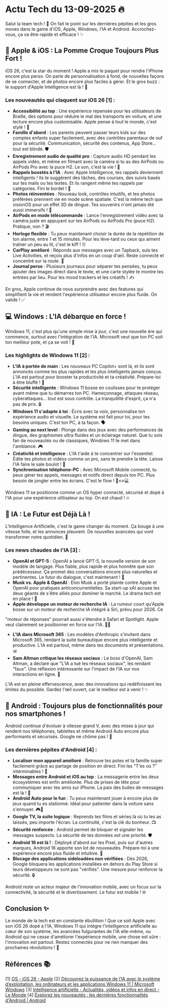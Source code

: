 # Actu Tech du 13-09-2025 🔥

Salut la team tech ! 🤙 On fait le point sur les dernières pépites et les gros moves dans le game d'iOS, Apple, Windows, l'IA et Android. Accrochez-vous, ça va être rapide et efficace ! ✨

## 🍎 Apple & iOS : La Pomme Croque Toujours Plus Fort !

iOS 26, c'est la star du moment ! Apple a mis le paquet pour rendre l'iPhone encore plus perso. On parle de personnalisation à fond, de nouvelles façons de se connecter, et de photos encore plus faciles à gérer. Et le gros buzz : le support d'Apple Intelligence est là ! 🤯

### Les nouveautés qui claquent sur iOS 26 [1] :

*   **Accessibilité au top** : Une expérience repensée pour les utilisateurs de Braille, des options pour réduire le mal des transports en voiture, et une lecture encore plus customisable. Apple pense à tout le monde, c'est stylé ! 💖
*   **Famille d'abord** : Les parents peuvent passer leurs kids sur des comptes enfants super facilement, avec des contrôles parentaux de ouf pour la sécurité. Communication, sécurité des contenus, App Store... tout est blindé. 🛡️
*   **Enregistrement audio de qualité pro** : Capture audio HD pendant les appels vidéo, et même en filmant avec la caméra si tu as des AirPods ou AirPods Pro avec la puce H2. Le son, c'est la vie ! 🎤
*   **Rappels boostés à l'IA** : Avec Apple Intelligence, tes rappels deviennent intelligents ! Ils te suggèrent des tâches, des courses, des suivis basés sur tes mails ou tes textes. Et ils rangent même tes rappels par catégories. Fini le bordel ! 🧠
*   **Photos réinventées** : Nouveau look, contrôles intuitifs, et tes photos préférées prennent vie en mode scène spatiale. C'est la même tech que visionOS pour un effet 3D de dingue. Tes souvenirs n'ont jamais été aussi immersifs ! 📸
*   **AirPods en mode télécommande** : Lance l'enregistrement vidéo avec ta caméra juste en appuyant sur tes AirPods ou AirPods Pro (puce H2). Pratique, non ? 🎬
*   **Horloge flexible** : Tu peux maintenant choisir la durée de la répétition de ton alarme, entre 1 et 15 minutes. Pour les lève-tard ou ceux qui aiment traîner un peu au lit, c'est le kiff ! ⏰
*   **CarPlay amélioré** : Réponds aux messages avec un Tapback, suis tes Live Activities, et reçois plus d'infos en un coup d'œil. Reste connecté et concentré sur la route. 🚗
*   **Journal perso** : Plusieurs journaux pour séparer tes pensées, tu peux ajouter des images direct dans le texte, et une carte stylée te montre tes entrées par lieu. Pour les mood trackers et les créatifs ! ✍️

En gros, Apple continue de nous surprendre avec des features qui simplifient la vie et rendent l'expérience utilisateur encore plus fluide. On valide ! ✅

## 💻 Windows : L'IA débarque en force !

Windows 11, c'est plus qu'une simple mise à jour, c'est une nouvelle ère qui commence, surtout avec l'intégration de l'IA. Microsoft veut que ton PC soit ton meilleur pote, et ça se voit ! 🤖

### Les highlights de Windows 11 [2] :

*   **L'IA à portée de main** : Les nouveaux PC Copilot+ sont là, et ils sont annoncés comme les plus rapides et les plus intelligents jamais conçus. L'IA est partout pour booster ta productivité et ta créativité. Prépare-toi à être bluffé ! 🚀
*   **Sécurité intelligente** : Windows 11 bosse en coulisses pour te protéger avant même que tu démarres ton PC. Hameçonnage, attaques réseau, cyberattaques... tout est sous contrôle. La tranquillité d'esprit, ça n'a pas de prix. 🔒
*   **Windows 11 s'adapte à toi** : Écris avec ta voix, personnalise ton expérience audio et visuelle. Le système est fait pour toi, pour tes besoins uniques. C'est ton PC, à ta façon. 🗣️
*   **Gaming au next level** : Plonge dans des jeux avec des performances de dingue, des graphismes ultra fluides et un éclairage naturel. Que tu sois fan de nouveautés ou de classiques, Windows 11 te met dans l'ambiance. 🎮
*   **Créativité et intelligence** : L'IA t'aide à te concentrer sur l'essentiel. Édite tes photos et vidéos comme un pro, sans te prendre la tête. Laisse l'IA faire le sale boulot ! 🎨
*   **Synchronisation téléphone-PC** : Avec Microsoft Mobile connecté, tu peux gérer tes appels, messages et notifs direct depuis ton PC. Plus besoin de jongler entre les écrans. C'est le flow ! 📱↔️💻

Windows 11 se positionne comme un OS hyper connecté, sécurisé et dopé à l'IA pour une expérience utilisateur au top. On est chaud ! 🔥

## 🧠 IA : Le Futur est Déjà Là !

L'Intelligence Artificielle, c'est le game changer du moment. Ça bouge à une vitesse folle, et les annonces pleuvent. De nouvelles avancées qui vont transformer notre quotidien. 🤯

### Les news chaudes de l'IA [3] :

*   **OpenAI et GPT-5** : OpenAI a lancé GPT-5, la nouvelle version de son modèle de langage. Plus fiable, plus rapide et plus honnête que son prédécesseur. Ça promet des conversations encore plus naturelles et pertinentes. Le futur du dialogue, c'est maintenant ! 💬
*   **Musk vs. Apple & OpenAI** : Elon Musk a porté plainte contre Apple et OpenAI pour pratiques anticoncurrentielles. Sa start-up xAI accuse les deux géants de s'être alliés pour dominer le marché. Le drama tech est en place ! 🍿
*   **Apple développe un moteur de recherche IA** : La rumeur court qu'Apple bosse sur un moteur de recherche IA intégré à Siri, prévu pour 2026. Ce 


"moteur de réponses" pourrait aussi s'étendre à Safari et Spotlight. Apple veut clairement se positionner en force sur l'IA. 🍎🧠
*   **L'IA dans Microsoft 365** : Les modèles d'Anthropic s'invitent dans Microsoft 365, rendant la suite bureautique encore plus intelligente et productive. L'IA est partout, même dans tes documents et présentations. 📊
*   **Sam Altman critique les réseaux sociaux** : Le boss d'OpenAI, Sam Altman, a déclaré que "L'IA a tué les réseaux sociaux", les rendant "faux". Une réflexion intéressante sur l'impact de l'IA sur nos interactions en ligne. 🤔

L'IA est en pleine effervescence, avec des innovations qui redéfinissent les limites du possible. Gardez l'œil ouvert, car le meilleur est à venir ! ✨

## 🤖 Android : Toujours plus de fonctionnalités pour nos smartphones !

Android continue d'évoluer à vitesse grand V, avec des mises à jour qui rendent nos téléphones, tablettes et même Android Auto encore plus performants et sécurisés. Google ne chôme pas ! 🚀

### Les dernières pépites d'Android [4] :

*   **Localiser mon appareil amélioré** : Retrouve tes potes et ta famille super facilement grâce au partage de position en direct. Fini les "T'es où ?" interminables ! 📍
*   **Messages entre Android et iOS au top** : La messagerie entre les deux écosystèmes est enfin améliorée. Plus de prises de tête pour communiquer avec tes amis sur iPhone. La paix des bulles de messages est là ! 💬
*   **Android Auto pour le fun** : Tu peux maintenant jouer à encore plus de jeux quand tu es stationné. Idéal pour patienter dans la voiture sans s'ennuyer. 🎮🚗
*   **Google TV, la suite logique** : Reprends tes films et séries là où tu les as laissés, peu importe l'écran. La continuité, c'est la clé du bonheur. 📺
*   **Sécurité renforcée** : Android permet de bloquer et signaler les messages suspects. La sécurité de tes données est une priorité. 🛡️
*   **Android 16 est là !** : Déployé d'abord sur les Pixel, puis sur d'autres marques, Android 16 apporte son lot de nouveautés. Prépare-toi à une expérience encore plus fluide et intuitive. 📱
*   **Blocage des applications sideloadées non vérifiées** : Dès 2026, Google bloquera les applications installées en dehors du Play Store si leurs développeurs ne sont pas "vérifiés". Une mesure pour renforcer la sécurité. 🔒

Android reste un acteur majeur de l'innovation mobile, avec un focus sur la connectivité, la sécurité et le divertissement. Le futur est mobile ! 🌐

## Conclusion ✨

Le monde de la tech est en constante ébullition ! Que ce soit Apple avec son iOS 26 dopé à l'IA, Windows 11 qui intègre l'intelligence artificielle au cœur de son système, les avancées fulgurantes de l'IA elle-même, ou Android qui ne cesse d'améliorer l'expérience mobile, une chose est sûre : l'innovation est partout. Restez connectés pour ne rien manquer des prochaines révolutions ! 🚀

## Références 📚

[1] [OS - iOS 26 - Apple](https://www.apple.com/ios/ios-18/)
[2] [Découvrez la puissance de l’IA avec le système d’exploitation, les ordinateurs et les applications Windows 11 | Microsoft Windows](https://www.microsoft.com/fr-fr/windows)
[3] [Intelligence artificielle - Actualités, vidéos et infos en direct - Le Monde](https://www.lemonde.fr/intelligence-artificielle/)
[4] [Explorez les nouveautés : les dernières fonctionnalités d'Android | Android](https://www.android.com/intl/fr_ca/new-features-on-android/)


